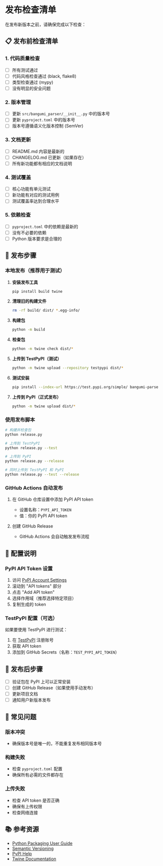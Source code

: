 # 发布检查清单

在发布新版本之前，请确保完成以下检查：

## 📋 发布前检查清单

### 1. 代码质量检查
- [ ] 所有测试通过
- [ ] 代码风格检查通过 (black, flake8)
- [ ] 类型检查通过 (mypy)
- [ ] 没有明显的安全问题

### 2. 版本管理
- [ ] 更新 `src/bangumi_parser/__init__.py` 中的版本号
- [ ] 更新 `pyproject.toml` 中的版本号
- [ ] 版本号遵循语义化版本控制 (SemVer)

### 3. 文档更新
- [ ] README.md 内容是最新的
- [ ] CHANGELOG.md 已更新（如果存在）
- [ ] 所有新功能都有相应的文档说明

### 4. 测试覆盖
- [ ] 核心功能有单元测试
- [ ] 新功能有对应的测试用例
- [ ] 测试覆盖率达到合理水平

### 5. 依赖检查
- [ ] `pyproject.toml` 中的依赖是最新的
- [ ] 没有不必要的依赖
- [ ] Python 版本要求是合理的

## 🚀 发布步骤

### 本地发布（推荐用于测试）

1. **安装发布工具**
   ```bash
   pip install build twine
   ```

2. **清理旧的构建文件**
   ```bash
   rm -rf build/ dist/ *.egg-info/
   ```

3. **构建包**
   ```bash
   python -m build
   ```

4. **检查包**
   ```bash
   python -m twine check dist/*
   ```

5. **上传到 TestPyPI（测试）**
   ```bash
   python -m twine upload --repository testpypi dist/*
   ```

6. **测试安装**
   ```bash
   pip install --index-url https://test.pypi.org/simple/ bangumi-parser
   ```

7. **上传到 PyPI（正式发布）**
   ```bash
   python -m twine upload dist/*
   ```

### 使用发布脚本

```bash
# 构建并检查包
python release.py

# 上传到 TestPyPI
python release.py --test

# 上传到 PyPI
python release.py --release

# 同时上传到 TestPyPI 和 PyPI
python release.py --test --release
```

### GitHub Actions 自动发布

1. 在 GitHub 仓库设置中添加 PyPI API token
   - 设置名称：`PYPI_API_TOKEN`
   - 值：你的 PyPI API token

2. 创建 GitHub Release
   - GitHub Actions 会自动触发发布流程

## 🔧 配置说明

### PyPI API Token 设置

1. 访问 [PyPI Account Settings](https://pypi.org/manage/account/)
2. 滚动到 "API tokens" 部分
3. 点击 "Add API token"
4. 选择作用域（推荐选择特定项目）
5. 复制生成的 token

### TestPyPI 配置（可选）

如果要使用 TestPyPI 进行测试：

1. 在 [TestPyPI](https://test.pypi.org/) 注册账号
2. 获取 API token
3. 添加到 GitHub Secrets（名称：`TEST_PYPI_API_TOKEN`）

## 📝 发布后步骤

- [ ] 验证包在 PyPI 上可以正常安装
- [ ] 创建 GitHub Release（如果使用手动发布）
- [ ] 更新项目文档
- [ ] 通知用户新版本发布

## 🚨 常见问题

### 版本冲突
- 确保版本号是唯一的，不能重复发布相同版本号

### 构建失败
- 检查 `pyproject.toml` 配置
- 确保所有必需的文件都存在

### 上传失败
- 检查 API token 是否正确
- 确保有上传权限
- 检查网络连接

## 📚 参考资源

- [Python Packaging User Guide](https://packaging.python.org/)
- [Semantic Versioning](https://semver.org/)
- [PyPI Help](https://pypi.org/help/)
- [Twine Documentation](https://twine.readthedocs.io/)
